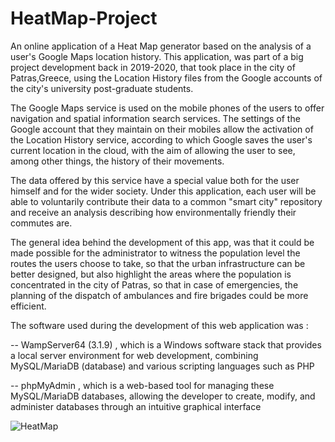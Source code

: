 # HeatMap-Project
An online application of a Heat Map generator based on the analysis of a user's Google Maps location history.
This application, was part of a big project development back in 2019-2020, that took place in the city of Patras,Greece, using the Location History files from the Google accounts of the city's university post-graduate students. 

The Google Maps service is used on the mobile phones of the users to offer navigation and spatial information search services. The settings of the Google account that they maintain on their mobiles allow the activation of the Location History service, according to which Google saves the user's current location in the cloud, with the aim of allowing the user to see, among other things, the history of their movements.

The data offered by this service have a special value both for the user himself and for the wider society. Under this application, each user will be able to voluntarily contribute their data to a common "smart city" repository and receive an analysis describing how environmentally friendly their commutes are.

The general idea behind the development of this app, was that it could be made possible for the administrator to witness the population level the routes the users choose to take, so that the urban infrastructure can be better designed, but also highlight the areas where the population is concentrated in the city of Patras, so that in case of emergencies, the planning of the dispatch of ambulances and fire brigades could be more efficient.

The software used during the development of this web application was : 

-- WampServer64 (3.1.9) , which is a Windows software stack that provides a local server environment for web development, combining MySQL/MariaDB (database) and various scripting languages such as PHP

-- phpMyAdmin , which is a web-based tool for managing these MySQL/MariaDB databases, allowing the developer to create, modify, and administer databases through an intuitive graphical interface

![HeatMap](https://github.com/user-attachments/assets/59d72efa-cbc3-45bc-b218-bbb0e3c0a158)

